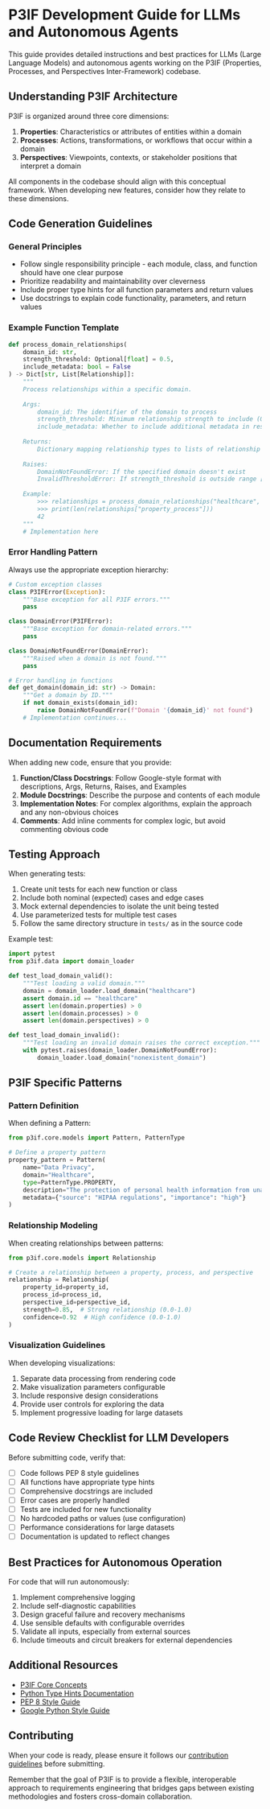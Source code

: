# P3IF Development Guide for LLMs and Autonomous Agents

This guide provides detailed instructions and best practices for LLMs (Large Language Models) and autonomous agents working on the P3IF (Properties, Processes, and Perspectives Inter-Framework) codebase.

## Understanding P3IF Architecture

P3IF is organized around three core dimensions:

1. **Properties**: Characteristics or attributes of entities within a domain
2. **Processes**: Actions, transformations, or workflows that occur within a domain
3. **Perspectives**: Viewpoints, contexts, or stakeholder positions that interpret a domain

All components in the codebase should align with this conceptual framework. When developing new features, consider how they relate to these dimensions.

## Code Generation Guidelines

### General Principles

- Follow single responsibility principle - each module, class, and function should have one clear purpose
- Prioritize readability and maintainability over cleverness
- Include proper type hints for all function parameters and return values
- Use docstrings to explain code functionality, parameters, and return values

### Example Function Template

```python
def process_domain_relationships(
    domain_id: str, 
    strength_threshold: Optional[float] = 0.5,
    include_metadata: bool = False
) -> Dict[str, List[Relationship]]:
    """
    Process relationships within a specific domain.
    
    Args:
        domain_id: The identifier of the domain to process
        strength_threshold: Minimum relationship strength to include (0.0-1.0)
        include_metadata: Whether to include additional metadata in results
        
    Returns:
        Dictionary mapping relationship types to lists of relationship objects
        
    Raises:
        DomainNotFoundError: If the specified domain doesn't exist
        InvalidThresholdError: If strength_threshold is outside range [0.0, 1.0]
        
    Example:
        >>> relationships = process_domain_relationships("healthcare", 0.7)
        >>> print(len(relationships["property_process"]))
        42
    """
    # Implementation here
```

### Error Handling Pattern

Always use the appropriate exception hierarchy:

```python
# Custom exception classes
class P3IFError(Exception):
    """Base exception for all P3IF errors."""
    pass

class DomainError(P3IFError):
    """Base exception for domain-related errors."""
    pass

class DomainNotFoundError(DomainError):
    """Raised when a domain is not found."""
    pass

# Error handling in functions
def get_domain(domain_id: str) -> Domain:
    """Get a domain by ID."""
    if not domain_exists(domain_id):
        raise DomainNotFoundError(f"Domain '{domain_id}' not found")
    # Implementation continues...
```

## Documentation Requirements

When adding new code, ensure that you provide:

1. **Function/Class Docstrings**: Follow Google-style format with descriptions, Args, Returns, Raises, and Examples
2. **Module Docstrings**: Describe the purpose and contents of each module
3. **Implementation Notes**: For complex algorithms, explain the approach and any non-obvious choices
4. **Comments**: Add inline comments for complex logic, but avoid commenting obvious code

## Testing Approach

When generating tests:

1. Create unit tests for each new function or class
2. Include both nominal (expected) cases and edge cases
3. Mock external dependencies to isolate the unit being tested
4. Use parameterized tests for multiple test cases
5. Follow the same directory structure in `tests/` as in the source code

Example test:

```python
import pytest
from p3if.data import domain_loader

def test_load_domain_valid():
    """Test loading a valid domain."""
    domain = domain_loader.load_domain("healthcare")
    assert domain.id == "healthcare"
    assert len(domain.properties) > 0
    assert len(domain.processes) > 0
    assert len(domain.perspectives) > 0

def test_load_domain_invalid():
    """Test loading an invalid domain raises the correct exception."""
    with pytest.raises(domain_loader.DomainNotFoundError):
        domain_loader.load_domain("nonexistent_domain")
```

## P3IF Specific Patterns

### Pattern Definition

When defining a Pattern:

```python
from p3if.core.models import Pattern, PatternType

# Define a property pattern
property_pattern = Pattern(
    name="Data Privacy",
    domain="Healthcare",
    type=PatternType.PROPERTY,
    description="The protection of personal health information from unauthorized access",
    metadata={"source": "HIPAA regulations", "importance": "high"}
)
```

### Relationship Modeling

When creating relationships between patterns:

```python
from p3if.core.models import Relationship

# Create a relationship between a property, process, and perspective
relationship = Relationship(
    property_id=property_id,
    process_id=process_id,
    perspective_id=perspective_id,
    strength=0.85,  # Strong relationship (0.0-1.0)
    confidence=0.92  # High confidence (0.0-1.0)
)
```

### Visualization Guidelines

When developing visualizations:

1. Separate data processing from rendering code
2. Make visualization parameters configurable
3. Include responsive design considerations
4. Provide user controls for exploring the data
5. Implement progressive loading for large datasets

## Code Review Checklist for LLM Developers

Before submitting code, verify that:

- [ ] Code follows PEP 8 style guidelines
- [ ] All functions have appropriate type hints
- [ ] Comprehensive docstrings are included
- [ ] Error cases are properly handled
- [ ] Tests are included for new functionality
- [ ] No hardcoded paths or values (use configuration)
- [ ] Performance considerations for large datasets
- [ ] Documentation is updated to reflect changes

## Best Practices for Autonomous Operation

For code that will run autonomously:

1. Implement comprehensive logging
2. Include self-diagnostic capabilities
3. Design graceful failure and recovery mechanisms
4. Use sensible defaults with configurable overrides
5. Validate all inputs, especially from external sources
6. Include timeouts and circuit breakers for external dependencies

## Additional Resources

- [P3IF Core Concepts](docs/concepts/README.md)
- [Python Type Hints Documentation](https://docs.python.org/3/library/typing.html)
- [PEP 8 Style Guide](https://www.python.org/dev/peps/pep-0008/)
- [Google Python Style Guide](https://google.github.io/styleguide/pyguide.html)

## Contributing

When your code is ready, please ensure it follows our [contribution guidelines](CONTRIBUTING.md) before submitting.

Remember that the goal of P3IF is to provide a flexible, interoperable approach to requirements engineering that bridges gaps between existing methodologies and fosters cross-domain collaboration. 